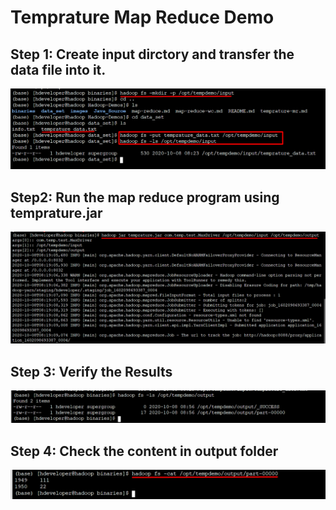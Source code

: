 # Temprature Map Reduce Demo

## Step 1: Create input dirctory and transfer the data file into it.
![Alt text](/images/Temp_Screenshot_1.png?raw=true "hadoop MR example")

## Step2: Run the map reduce program using temprature.jar 
![Alt text](/images/Temp_Screenshot_2.png?raw=true "hadoop MR example")

## Step 3: Verify the Results
![Alt text](/images/Temp_Screenshot_3.png?raw=true "hadoop MR example")

## Step 4: Check the content in output folder

![Alt text](/images/Temp_Screenshot_4.png?raw=true "hadoop MR example")
